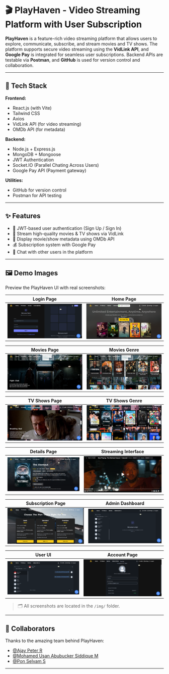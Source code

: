 # 🎬 PlayHaven - Video Streaming Platform with User Subscription

**PlayHaven** is a feature-rich video streaming platform that allows users to explore, communicate, subscribe, and stream movies and TV shows. The platform supports secure video streaming using the **VidLink API**, and **Google Pay** is integrated for seamless user subscriptions. Backend APIs are testable via **Postman**, and **GitHub** is used for version control and collaboration.

---

## 🔧 Tech Stack

**Frontend:**
- React.js (with Vite)
- Tailwind CSS
- Axios
- VidLink API (for video streaming)
- OMDb API (for metadata)

**Backend:**
- Node.js + Express.js
- MongoDB + Mongoose
- JWT Authentication
- Socket.IO (Parallel Chating Across Users)
- Google Pay API (Payment gateway)

**Utilities:**
- GitHub for version control
- Postman for API testing

---

## ✨ Features

- 🔐 JWT-based user authentication (Sign Up / Sign In)
- 🎥 Stream high-quality movies & TV shows via VidLink
- 📄 Display movie/show metadata using OMDb API
- 💰 Subscription system with Google Pay
- 💬 Chat with other users in the platform

---

## 🖼️ Demo Images

Preview the PlayHaven UI with real screenshots:

| **Login Page** | **Home Page** |
|----------------|---------------|
| ![](./img/IM1.png) | ![](./img/IM2.png) |

| **Movies Page** | **Movies Genre** |
|------------------|------------------|
| ![](./img/IM3-1.png) | ![](./img/IM3-2.png) |

| **TV Shows Page** | **TV Shows Genre** |
|-------------------|--------------------|
| ![](./img/IM4-1.png) | ![](./img/IM4-2.png) |

| **Details Page** | **Streaming Interface** |
|------------------|--------------------------|
| ![](./img/IM5.png) | ![](./img/IM6.png) |

| **Subscription Page** | **Admin Dashboard** |
|------------------------|---------------------|
| ![](./img/IM7.png) | ![](./img/IM8.png) |

| **User UI** | **Account Page** |
|---------------|------------------|
| ![](./img/IM9.png) | ![](./img/IM10.png) |

> 🗂️ All screenshots are located in the `/img/` folder.

---

## 👥 Collaborators

Thanks to the amazing team behind PlayHaven:

- [@Ajay Peter R](https://github.com/AjayPeter582)
- [@Mohamed Usan Abubucker Siddique M](https://github.com/siddique-17)
- [@Pon Selvam S](https://github.com/ponselvam05)

---

